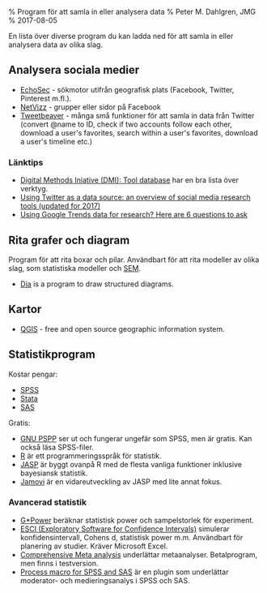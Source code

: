 % Program för att samla in eller analysera data
% Peter M. Dahlgren, JMG
% 2017-08-05

En lista över diverse program du kan ladda ned för att samla in eller analysera data av olika slag.

## Analysera sociala medier

- [EchoSec](https://www.echosec.net/) - sökmotor utifrån geografisk plats (Facebook, Twitter, Pinterest m.fl.).
- [NetVizz](https://apps.facebook.com/netvizz/) - grupper eller sidor på Facebook
- [Tweetbeaver](https://tweetbeaver.com/) - många små funktioner för att samla in data från Twitter (convert @name to ID, check if two accounts follow each other, download a user's favorites, search within a user's favorites, download a user's timeline etc.)

### Länktips

- [Digital Methods Iniative (DMI): Tool database](https://wiki.digitalmethods.net/Dmi/ToolDatabase) har en bra lista över verktyg.
- [Using Twitter as a data source: an overview of social media research tools (updated for 2017)](http://blogs.lse.ac.uk/impactofsocialsciences/2017/05/08/using-twitter-as-a-data-source-an-overview-of-social-media-research-tools-updated-for-2017/)
- [Using Google Trends data for research? Here are 6 questions to ask](https://medium.com/@pewresearch/using-google-trends-data-for-research-here-are-6-questions-to-ask-a7097f5fb526)

## Rita grafer och diagram

Program för att rita boxar och pilar. Användbart för att rita modeller av olika slag, som statistiska modeller och [SEM](https://en.wikipedia.org/wiki/Structural_equation_modeling).

- [Dia](http://dia-installer.de/) is a program to draw structured diagrams.

## Kartor

- [QGIS](http://www.qgis.org/) - free and open source geographic information system.

## Statistikprogram

Kostar pengar:

- [SPSS](https://www.ibm.com/analytics/se/sv/technology/spss/)
- [Stata](http://www.stata.com/)
- [SAS](http://www.sas.com/)

Gratis:

- [GNU PSPP](http://www.gnu.org/software/pspp/) ser ut och fungerar ungefär som SPSS, men är gratis. Kan också läsa SPSS-filer.
- [R](https://www.r-project.org/) är ett programmeringsspråk för statistik.
- [JASP](https://jasp-stats.org/download/) är byggt ovanpå R med de flesta vanliga funktioner inklusive bayesiansk statistik.
- [Jamovi](https://www.jamovi.org/) är en vidareutveckling av JASP med lite annat fokus.

### Avancerad statistik

- [G*Power](http://www.gpower.hhu.de/) beräknar statistisk power och sampelstorlek för experiment.
- [ESCI (Exploratory Software for Confidence Intervals)](http://www.latrobe.edu.au/psychology/research/research-areas/cognitive-and-developmental-psychology/esci/2001-to-2010) simulerar konfidensintervall, Cohens d, statistisk power m.m. Användbart för planering av studier. Kräver Microsoft Excel.
- [Comprehensive Meta analysis](https://www.meta-analysis.com/) underlättar metaanalyser. Betalprogram, men finns i testversion.
- [Process macro for SPSS and SAS](http://processmacro.org/download.html) är en plugin som underlättar moderator- och medieringsanalys i SPSS och SAS.